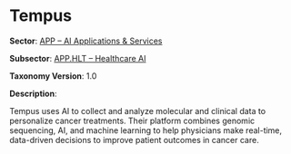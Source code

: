 # Tempus

**Sector**: [APP – AI Applications & Services](../taxonomy/app.md)

**Subsector**: [APP.HLT – Healthcare AI](../taxonomy/app.hlt.md)

**Taxonomy Version**: 1.0

**Description**:

Tempus uses AI to collect and analyze molecular and clinical data to personalize cancer treatments. Their platform combines genomic sequencing, AI, and machine learning to help physicians make real-time, data-driven decisions to improve patient outcomes in cancer care. 
